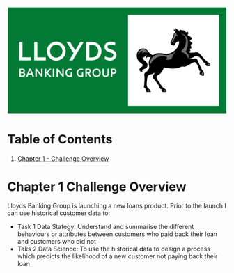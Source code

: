 <p align = "center">
<img src="https://github.com/xiangivyli/Data-Science-Porfolio/blob/main/Lloyds%20Bank%20Customer%20Profiling%20and%20Predictive%20Model%20(BI%20%26%20Logistic%20Regression)/Images/Lloyds_Banking_Group_logo.png">
</p>



# Table of Contents
1. [Chapter 1 - Challenge Overview](#ch1)


<a id = "ch1"></a>
# Chapter 1 Challenge Overview
Lloyds Banking Group is launching a new loans product. Prior to the launch I can use historical customer data to:
 - Task 1 Data Stategy: Understand and summarise the different behaviours or attributes between customers who paid back their loan and customers who did not
 - Taks 2 Data Science: To use the historical data to design a process which predicts the likelihood of a new customer not paying back their loan
